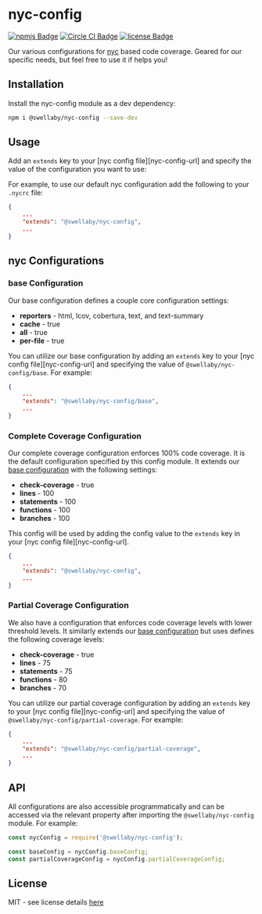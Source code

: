 # nyc-config
[![npmjs Badge][npmjs-version-badge]][npmjs-pkg-url]
[![Circle CI Badge][circle-ci-badge]][circle-ci-url]
[![license Badge][license-badge]][license-url]  

Our various configurations for [nyc][nyc-url] based code coverage. Geared for our specific needs, but feel free to use it if helps you!

## Installation
Install the nyc-config module as a dev dependency:
```sh
npm i @swellaby/nyc-config --save-dev
```

## Usage
Add an `extends` key to your [nyc config file][nyc-config-url] and specify the value of the configuration you want to use:

For example, to use our default nyc configuration add the following to your `.nycrc` file:
```json
{
    ...
    "extends": "@swellaby/nyc-config",
    ...
}
```

## nyc Configurations

### base Configuration
Our base configuration defines a couple core configuration settings:

- **reporters** - html, lcov, cobertura, text, and text-summary
- **cache** - true
- **all** -  true
- **per-file** - true

You can utilize our base configuration by adding an `extends` key to your [nyc config file][nyc-config-url] and specifying the value of `@swellaby/nyc-config/base`. For example:
```json
{
    ...
    "extends": "@swellaby/nyc-config/base",
    ...
}
```

### Complete Coverage Configuration
Our complete coverage configuration enforces 100% code coverage. It is the default configuration specified by this config module. It extends our [base configuration][base-section] with the following settings:
- **check-coverage** - true
- **lines** - 100
- **statements** - 100
- **functions** - 100
- **branches** - 100

This config will be used by adding the config value to the `extends` key in your [nyc config file][nyc-config-url].
```json
{
    ...
    "extends": "@swellaby/nyc-config",
    ...
}
```

### Partial Coverage Configuration 
We also have a configuration that enforces code coverage levels with lower threshold levels. It similarly extends our [base configuration][base-section] but uses defines the following coverage levels:
- **check-coverage** - true
- **lines** - 75
- **statements** - 75
- **functions** - 80
- **branches** - 70

You can utilize our partial coverage configuration by adding an `extends` key to your [nyc config file][nyc-config-url] and specifying the value of `@swellaby/nyc-config/partial-coverage`. For example:
```json
{
    ...
    "extends": "@swellaby/nyc-config/partial-coverage",
    ...
}
```

## API
All configurations are also accessible programmatically and can be accessed via the relevant property after importing the `@swellaby/nyc-config` module. For example:

```js
const nycConfig = require('@swellaby/nyc-config');

const baseConfig = nycConfig.baseConfig;
const partialCoverageConfig = nycConfig.partialCoverageConfig;
```

## License
MIT - see license details [here][license-url]

[npmjs-version-badge]: https://img.shields.io/npm/v/@swellaby/nyc-config.svg
[npmjs-pkg-url]: https://www.npmjs.com/package/@swellaby/nyc-config
[circle-ci-badge]: https://circleci.com/gh/swellaby/nyc-config.svg?style=shield
[circle-ci-url]: https://circleci.com/gh/swellaby/nyc-config
[license-url]: https://github.com/swellaby/nyc-config/blob/master/LICENSE
[license-badge]: https://img.shields.io/github/license/swellaby/nyc-config.svg
[nyc-url]: https://www.npmjs.com/package/nyc
[nyc-config-file-url]: https://www.npmjs.com/package/nyc#configuring-nyc
[base-section]: #base-configuration